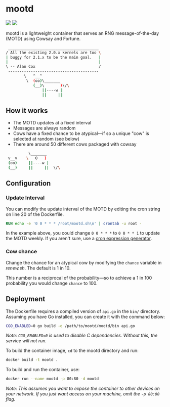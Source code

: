 # mootd

![](https://img.shields.io/badge/status-maintained-green) [![](https://img.shields.io/badge/release-v1.1.0_"Porpoise"-blue)](https://github.com/samcole8/mootd/releases/latest)

mootd is a lightweight container that serves an RNG message-of-the-day (MOTD) using Cowsay and Fortune.

```bash
 ________________________________________ 
/ All the existing 2.0.x kernels are too \
| buggy for 2.1.x to be the main goal.   |
|                                        |
\ -- Alan Cox                            /
 ---------------------------------------- 
        \   ^__^
         \  (oo)\_______
            (__)\       )\/\
                ||----w |
                ||     ||
```

## How it works

- The MOTD updates at a fixed interval
- Messages are always random
- Cows have a fixed chance to be atypical—if so a unique "cow" is selected at random (see below)
- There are around 50 different cows packaged with cowsay

```bash
          \_______
 v__v    \   O   )
 (oo)     ||----w |
 (__)     ||     ||  \/\
```

## Configuration

### Update Interval

You can modify the update interval of the MOTD by editing the cron string on line 20 of the Dockerfile.

```Dockerfile
RUN echo -e '0 0 * * * /root/mootd.sh\n' | crontab -u root -
```

In the example above, you could change `0 0 * * *` to `0 0 * * 1` to update the MOTD weekly. If you aren't sure, use a [cron expression generator](https://crontab.guru/).

### Cow chance

Change the chance for an atypical cow by modifying the `chance` variable in *renew.sh*. The default is 1 in 10.

This number is a reciprocal of the probability—so to achieve a 1 in 100 probability you would change `chance` to 100.

## Deployment

The Dockerfile requires a compiled version of `api.go` in the `bin/` directory. Assuming you have Go installed, you can create it with the command below:  

```bash
CGO_ENABLED=0 go build -o /path/to/mootd/mootd/bin api.go 
```
*Note: `CGO_ENABLED=0` is used to disable C dependencies. Without this, the service will not run.*  
  
To build the container image, `cd` to the mootd directory and run:

```bash
docker build -t mootd .
```

To build and run the container, use:

```bash
docker run --name mootd -p 80:80 -d mootd
```

*Note: This assumes you want to expose the container to other devices on your network. If you just want access on your machine, omit the `-p 80:80` flag.*
